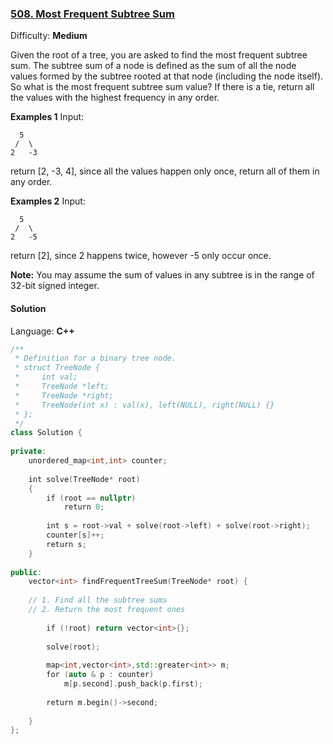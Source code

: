 ### [508\. Most Frequent Subtree Sum](https://leetcode.com/problems/most-frequent-subtree-sum/)

Difficulty: **Medium**


Given the root of a tree, you are asked to find the most frequent subtree sum. The subtree sum of a node is defined as the sum of all the node values formed by the subtree rooted at that node (including the node itself). So what is the most frequent subtree sum value? If there is a tie, return all the values with the highest frequency in any order.

**Examples 1**
Input:

```
  5
 /  \
2   -3
```

return [2, -3, 4], since all the values happen only once, return all of them in any order.

**Examples 2**
Input:

```
  5
 /  \
2   -5
```

return [2], since 2 happens twice, however -5 only occur once.

**Note:** You may assume the sum of values in any subtree is in the range of 32-bit signed integer.


#### Solution

Language: **C++**

```c++
/**
 * Definition for a binary tree node.
 * struct TreeNode {
 *     int val;
 *     TreeNode *left;
 *     TreeNode *right;
 *     TreeNode(int x) : val(x), left(NULL), right(NULL) {}
 * };
 */
class Solution {
    
private:
    unordered_map<int,int> counter;
    
    int solve(TreeNode* root)
    {
        if (root == nullptr)
            return 0;
        
        int s = root->val + solve(root->left) + solve(root->right);
        counter[s]++;
        return s;
    }
    
public:
    vector<int> findFrequentTreeSum(TreeNode* root) {
        
    // 1. Find all the subtree sums
    // 2. Return the most frequent ones
        
        if (!root) return vector<int>{};
        
        solve(root);
        
        map<int,vector<int>,std::greater<int>> m;
        for (auto & p : counter)
            m[p.second].push_back(p.first);
        
        return m.begin()->second;
        
    }
};
```
